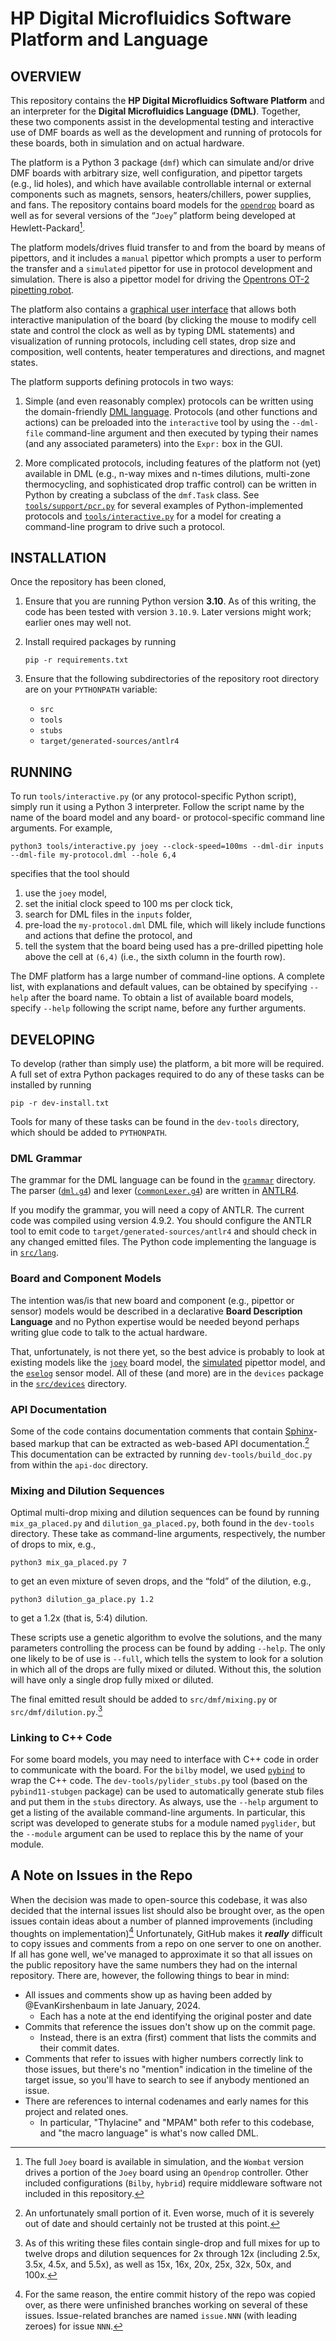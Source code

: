 # HP Digital Microfluidics Software Platform and Language

## OVERVIEW

This repository contains the **HP Digital Microfluidics Software Platform** and an interpreter for the **Digital Microfluidics Language (DML)**.  Together, these two components assist in the developmental testing and interactive use of DMF boards as well as the development and running of protocols for these boards, both in simulation and on actual hardware.

The platform is a Python 3 package (`dmf`) which can simulate and/or drive DMF boards with arbitrary size, well configuration, and pipettor targets (e.g., lid holes), and which have available controllable internal or external components such as magnets, sensors, heaters/chillers, power supplies, and fans.  The repository contains board models for the [`opendrop`](https://www.gaudi.ch/OpenDrop/) board as well as for several versions of the “`Joey`” platform being developed at Hewlett-Packard[^joey].

[^joey]: The full `Joey` board is available in simulation, and the `Wombat` version drives a portion of the `Joey` board using an `Opendrop` controller.  Other included configurations (`Bilby`, `hybrid`) require middleware software not included in this repository.

The platform models/drives fluid transfer to and from the board by means of pipettors, and it includes a `manual` pipettor which prompts a user to perform the transfer and a `simulated` pipettor for use in protocol development and simulation.  There is also a pipettor model for driving the [Opentrons OT-2 pipetting robot](https://opentrons.com/products/robots/ot-2/).

The platform also contains a [graphical user interface](assets/gui-example.jpg) that allows both interactive manipulation of the board (by clicking the mouse to modify cell state and control the clock as well as by typing DML statements) and visualization of running protocols, including cell states, drop size and composition, well contents, heater temperatures and directions, and magnet states.

The platform supports defining protocols in two ways:

1. Simple (and even reasonably complex) protocols can be written using the domain-friendly [DML language](<doc/Introduction to DML.pdf>).  Protocols (and other functions and actions) can be preloaded into the `interactive` tool by using the `--dml-file` command-line argument and then executed by typing their names (and any associated parameters) into the `Expr:` box in the GUI.

2. More complicated protocols, including features of the platform not (yet) available in DML (e.g., n-way mixes and n-times dilutions, multi-zone thermocycling, and sophisticated drop traffic control) can be written in Python by creating a subclass of the `dmf.Task` class.  See [`tools/support/pcr.py`](tools/support/pcr.py) for several examples of Python-implemented protocols and [`tools/interactive.py`](tools/interactive.py) for a model for creating a command-line program to drive such a protocol.

## INSTALLATION

Once the repository has been cloned,

1. Ensure that you are running Python version **3.10**.  As of this writing, the code has been tested with version `3.10.9`.  Later versions might work; earlier ones may well not.

2. Install required packages by running
   ```
   pip -r requirements.txt
   ```

3. Ensure that the following subdirectories of the repository root directory are on your `PYTHONPATH` variable:

   * `src`
   * `tools`
   * `stubs`
   * `target/generated-sources/antlr4`

## RUNNING

To run `tools/interactive.py` (or any protocol-specific Python script), simply run it using a Python 3 interpreter.  Follow the script name by the name of the board model and any board- or protocol-specific command line arguments.  For example,

```
python3 tools/interactive.py joey --clock-speed=100ms --dml-dir inputs --dml-file my-protocol.dml --hole 6,4
```

specifies that the tool should 

1. use the `joey` model,
2. set the initial clock speed to 100 ms per clock tick,
3. search for DML files in the `inputs` folder,
4. pre-load the `my-protocol.dml` DML file, which will likely include functions and actions that define the protocol, and
5. tell the system that the board being used has a pre-drilled pipetting hole above the cell at `(6,4)` (i.e., the sixth column in the fourth row).


The DMF platform has a large number of command-line options.  A complete list, with explanations and default values, can be obtained by specifying `--help` after the board name.  To obtain a list of available board models, specify `--help` following the script name, before any further arguments.

## DEVELOPING

To develop (rather than simply use) the platform, a bit more will be required.  A full set of extra Python packages required to do any of these tasks can be installed by running

```
pip -r dev-install.txt
```
Tools for many of these tasks can be found in the `dev-tools` directory, which should be added to `PYTHONPATH`.

### DML Grammar

The grammar for the DML language can be found in the [`grammar`](grammar) directory.  The parser ([`dml.g4`](grammar/dml.g4)) and lexer ([`commonLexer.g4`](grammar/commonLexer.g4)) are written in [ANTLR4](https://www.antlr.org/).  

If you modify the grammar, you will need a copy of ANTLR.  The current code was compiled using version 4.9.2.  You should configure the ANTLR tool to emit code to `target/generated-sources/antlr4` and should check in any changed emitted files.  The Python code implementing the language is in [`src/lang`](src/lang).

### Board and Component Models

The intention was/is that new board and component (e.g., pipettor or sensor) models would be described in a declarative **Board Description Language** and no Python expertise would be needed beyond perhaps writing glue code to talk to the actual hardware.

That, unfortunately, is not there yet, so the best advice is probably to look at existing models like the [`joey`](src/devices/joey.py) board model, the [simulated](src/devices/dummy_pipettor.py) pipettor model, and the [`eselog`](src/devices/eselog.py) sensor model.  All of these (and more) are in the `devices` package in the [`src/devices`](src/devices) directory.


### API Documentation

Some of the code contains documentation comments that contain [Sphinx](https://www.sphinx-doc.org/en/master/)-based markup that can be extracted as web-based API documentation.[^apidoc]  This documentation can be extracted by running `dev-tools/build_doc.py` from within the `api-doc` directory.

[^apidoc]: An unfortunately small portion of it.  Even worse, much of it is severely out of date and should certainly not be trusted at this point.

### Mixing and Dilution Sequences

Optimal multi-drop mixing and dilution sequences can be found by running `mix_ga_placed.py` and `dilution_ga_placed.py`, both found in the `dev-tools` directory.  These take as command-line arguments, respectively, the number of drops to mix, e.g.,

```
python3 mix_ga_placed.py 7
```

to get an even mixture of seven drops, and the “fold” of the dilution, e.g.,

```
python3 dilution_ga_place.py 1.2
```

to get a 1.2x (that is, 5:4) dilution.

These scripts use a genetic algorithm to evolve the solutions, and the many parameters controlling the process can be found by adding `--help`.  The only one likely to be of use is `--full`, which tells the system to look for a solution in which all of the drops are fully mixed or diluted.  Without this, the solution will have only a single drop fully mixed or diluted.

The final emitted result should be added to `src/dmf/mixing.py` or `src/dmf/dilution.py`.[^mixes]

[^mixes]: As of this writing these files contain single-drop and full mixes for up to twelve drops and dilution sequences for 2x through 12x (including 2.5x, 3.5x, 4.5x, and 5.5x), as well as 15x, 16x, 20x, 25x, 32x, 50x, and 100x.

### Linking to C++ Code

For some board models, you may need to interface with C++ code in order to communicate with the board.  For the `bilby` model, we used [`pybind`](https://pybind11.readthedocs.io/) to wrap the C++ code.  The `dev-tools/pylider_stubs.py` tool (based on the `pybind11-stubgen` package) can be used to automatically generate stub files and put them in the `stubs` directory.  As always, use the `--help` argument to get a listing of the available command-line arguments.  In particular, this script was developed to generate stubs for a module named `pyglider`, but the `--module` argument can be used to replace this by the name of your module.

## A Note on Issues in the Repo

When the decision was made to open-source this codebase, it was also decided that the internal issues list should also be brought over, as the open issues contain ideas about a number of planned improvements (including thoughts on implementation)[^branches]  Unfortunately, GitHub makes it ***really*** difficult to copy issues and comments from a repo on one server to one on another.  If all has gone well, we've managed to approximate it so that all issues on the public repository have the same numbers they had on the internal repository.  There are, however, the following things to bear in mind:

[^branches]: For the same reason, the entire commit history of the repo was copied over, as there were unfinished branches working on several of these issues.  Issue-related branches are named `issue.NNN` (with leading zeroes) for issue `NNN`.

* All issues and comments show up as having been added by @EvanKirshenbaum in late January, 2024.
   * Each has a note at the end identifying the original poster and date
* Commits that reference the issues don't show up on the commit page.
   * Instead, there is an extra (first) comment that lists the commits and their commit dates.
* Comments that refer to issues with higher numbers correctly link to those issues, but there's no "mention" indication in the timeline of the target issue, so you'll have to search to see if anybody mentioned an issue.
* There are references to internal codenames and early names for this project and related ones.
   * In particular, "Thylacine" and "MPAM" both refer to this codebase, and "the macro language" is what's now called DML.